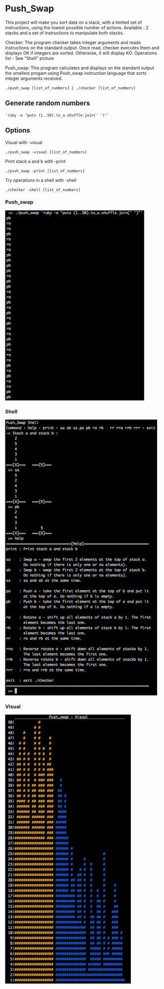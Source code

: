 # Push_Swap
This project will make you sort data on a stack, with a limited set of instructions, using the lowest possible number of actions.
Available : 2 stacks and a set of instructions to manipulate both stacks.

Checker:
The program checker takes integer arguments and reads instructions on the standard output. Once read, checker executes them and displays OK if integers are sorted. Otherwise, it will display KO.
Operations list - See "Shell" picture

Push_swap:
This program calculates and displays on the standard output the smallest progam using Push_swap instruction language that sorts integer arguments received.

```
./push_swap [list_of_numbers] | ./checker [list_of_numbers] 
```
## Generate random numbers
```
`ruby -e "puts (1..50).to_a.shuffle.join(' ')"`
```

## Options
Visual with -visual
```
./push_swap -visual [list_of_numbers]
```
Print stack a and b with -print
```
./push_swap -print [list_of_numbers]
```
Try operations in a shell with -shell
```
./checker -shell [list_of_numbers]
```

### Push_swap
![alt text](https://github.com/vomnes/push_swap/blob/master/screenshot/push_swap.png "Push_swap")

### Shell
![alt text](https://github.com/vomnes/push_swap/blob/master/screenshot/shell.png "Shell")

### Visual
![alt text](https://github.com/vomnes/push_swap/blob/master/screenshot/visual.png "Visual")